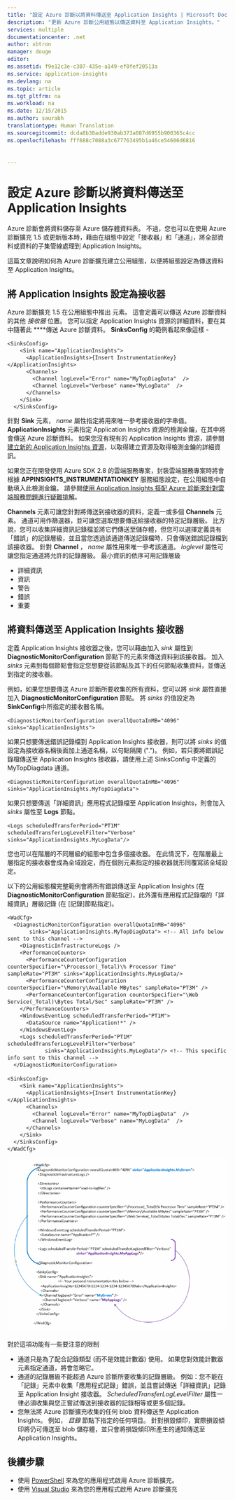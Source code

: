 ```yaml
---
title: "設定 Azure 診斷以將資料傳送至 Application Insights | Microsoft Docs"
description: "更新 Azure 診斷公用組態以傳送資料至 Application Insights。"
services: multiple
documentationcenter: .net
author: sbtron
manager: douge
editor: 
ms.assetid: f9e12c3e-c307-435e-a149-ef0fef20513a
ms.service: application-insights
ms.devlang: na
ms.topic: article
ms.tgt_pltfrm: na
ms.workload: na
ms.date: 12/15/2015
ms.author: saurabh
translationtype: Human Translation
ms.sourcegitcommit: dcda8b30adde930ab373a087d6955b900365c4cc
ms.openlocfilehash: fff688c7088a3c677763495b1a46ce54606d6816


---
```

# <a name="configure-azure-diagnostics-to-send-data-to-application-insights"></a>設定 Azure 診斷以將資料傳送至 Application Insights
Azure 診斷會將資料儲存至 Azure 儲存體資料表。  不過，您也可以在使用 Azure 診斷擴充 1.5 或更新版本時，藉由在組態中設定「接收器」和「通道」，將全部資料或資料的子集管線處理到 Application Insights。

這篇文章說明如何為 Azure 診斷擴充建立公用組態，以便將組態設定為傳送資料至 Application Insights。

## <a name="configuring-application-insights-as-a-sink"></a>將 Application Insights 設定為接收器
Azure 診斷擴充 1.5 在公用組態中推出 **<SinksConfig>** 元素。 這會定義可以傳送 Azure 診斷資料的其他 *接收器* 位置。 您可以指定 Application Insights 資源的詳細資料，要在其中隨著此 **<SinksConfig>**傳送 Azure 診斷資料。
**SinksConfig** 的範例看起來像這樣 -  

    <SinksConfig>
        <Sink name="ApplicationInsights">
          <ApplicationInsights>{Insert InstrumentationKey}</ApplicationInsights>
          <Channels>
            <Channel logLevel="Error" name="MyTopDiagData"  />
            <Channel logLevel="Verbose" name="MyLogData"  />
          </Channels>
        </Sink>
      </SinksConfig>

針對 **Sink** 元素， *name* 屬性指定將用來唯一參考接收器的字串值。
**ApplicationInsights** 元素指定 Application Insights 資源的檢測金鑰，在其中將會傳送 Azure 診斷資料。 如果您沒有現有的 Application Insights 資源，請參閱[建立新的 Application Insights 資源](application-insights/app-insights-create-new-resource.md)，以取得建立資源及取得檢測金鑰的詳細資訊。

如果您正在開發使用 Azure SDK 2.8 的雲端服務專案，封裝雲端服務專案時將會根據 **APPINSIGHTS_INSTRUMENTATIONKEY** 服務組態設定，在公用組態中自動填入此檢測金鑰。 請參閱[使用 Application Insights 搭配 Azure 診斷來針對雲端服務問題進行疑難排解](cloud-services/cloud-services-dotnet-diagnostics-applicationinsights.md)。

**Channels** 元素可讓您針對將傳送到接收器的資料，定義一或多個 **Channels** 元素。 通道可用作篩選器，並可讓您選取想要傳送給接收器的特定記錄層級。 比方說，您可以收集詳細資訊記錄檔並將它們傳送至儲存體，但您可以選擇定義具有「錯誤」的記錄層級，並且當您透過該通道傳送記錄檔時，只會傳送錯誤記錄檔到該接收器。
針對 **Channel** ， *name* 屬性用來唯一參考該通道。
*loglevel* 屬性可讓您指定通道將允許的記錄層級。 最小資訊的依序可用記錄層級

* 詳細資訊
* 資訊
* 警告
* 錯誤
* 重要

## <a name="send-data-to-the-application-insights-sink"></a>將資料傳送至 Application Insights 接收器
定義 Application Insights 接收器之後，您可以藉由加入 *sink* 屬性到 **DiagnosticMonitorConfiguration** 節點下的元素來傳送資料到該接收器。 加入 *sinks* 元素到每個節點會指定您想要從該節點及其下的任何節點收集資料，並傳送到指定的接收器。

例如，如果您想要傳送 Azure 診斷所要收集的所有資料，您可以將 *sink* 屬性直接加入 **DiagnosticMonitorConfiguration** 節點。 將 *sinks* 的值設定為 **SinkConfig**中所指定的接收器名稱。

    <DiagnosticMonitorConfiguration overallQuotaInMB="4096" sinks="ApplicationInsights">

如果只想要傳送錯誤記錄檔到 Application Insights 接收器，則可以將 *sinks* 的值設定為接收器名稱後面加上通道名稱，以句點隔開 (".")。 例如，若只要將錯誤記錄檔傳送至 Application Insights 接收器，請使用上述 SinksConfig 中定義的 MyTopDiagdata 通道。  

    <DiagnosticMonitorConfiguration overallQuotaInMB="4096" sinks="ApplicationInsights.MyTopDiagdata">

如果只想要傳送「詳細資訊」應用程式記錄檔至 Application Insights，則會加入 *sinks* 屬性至 **Logs** 節點。

    <Logs scheduledTransferPeriod="PT1M" scheduledTransferLogLevelFilter="Verbose" sinks="ApplicationInsights.MyLogData"/>

您也可以在階層的不同層級的組態中包含多個接收器。 在此情況下，在階層最上層指定的接收器會成為全域設定，而在個別元素指定的接收器就形同覆寫該全域設定。    

以下的公用組態檔完整範例會將所有錯誤傳送至 Application Insights (在 **DiagnosticMonitorConfiguration** 節點指定)，此外還有應用程式記錄檔的「詳細資訊」層級記錄 (在 [記錄]節點指定)。

    <WadCfg>
      <DiagnosticMonitorConfiguration overallQuotaInMB="4096"
           sinks="ApplicationInsights.MyTopDiagData"> <!-- All info below sent to this channel -->
        <DiagnosticInfrastructureLogs />
        <PerformanceCounters>
          <PerformanceCounterConfiguration counterSpecifier="\Processor(_Total)\% Processor Time" sampleRate="PT3M" sinks="ApplicationInsights.MyLogData/>
          <PerformanceCounterConfiguration counterSpecifier="\Memory\Available MBytes" sampleRate="PT3M" />
          <PerformanceCounterConfiguration counterSpecifier="\Web Service(_Total)\Bytes Total/Sec" sampleRate="PT3M" />
        </PerformanceCounters>
        <WindowsEventLog scheduledTransferPeriod="PT1M">
          <DataSource name="Application!*" />
        </WindowsEventLog>
        <Logs scheduledTransferPeriod="PT1M" scheduledTransferLogLevelFilter="Verbose"
                sinks="ApplicationInsights.MyLogData"/> <!-- This specific info sent to this channel -->
      </DiagnosticMonitorConfiguration>

    <SinksConfig>
        <Sink name="ApplicationInsights">
          <ApplicationInsights>{Insert InstrumentationKey}</ApplicationInsights>
          <Channels>
            <Channel logLevel="Error" name="MyTopDiagData"  />
            <Channel logLevel="Verbose" name="MyLogData"  />
          </Channels>
        </Sink>
      </SinksConfig>
    </WadCfg>

![診斷公用組態](./media/azure-diagnostics-configure-applicationinsights/diagnostics-publicconfig.png)

對於這項功能有一些要注意的限制

* 通道只是為了配合記錄類型 (而不是效能計數器) 使用。 如果您對效能計數器元素指定通道，將會忽略它。
* 通道的記錄層級不能超過 Azure 診斷所要收集的記錄層級。 例如：您不能在「記錄」元素中收集「應用程式記錄」錯誤，並且嘗試傳送「詳細資訊」記錄至 Application Insight 接收器。 *ScheduledTransferLogLevelFilter* 屬性一律必須收集與您正嘗試傳送到接收器的記錄相等或更多個記錄。
* 您無法將 Azure 診斷擴充收集的任何 blob 資料傳送至 Application Insights。 例如， *目錄* 節點下指定的任何項目。 針對損毀傾印，實際損毀傾印將仍可傳送至 blob 儲存體，並只會將損毀傾印所產生的通知傳送至 Application Insights。

## <a name="next-steps"></a>後續步驟
* 使用 [PowerShell](cloud-services/cloud-services-diagnostics-powershell.md) 來為您的應用程式啟用 Azure 診斷擴充。
* 使用 [Visual Studio](vs-azure-tools-diagnostics-for-cloud-services-and-virtual-machines.md) 來為您的應用程式啟用 Azure 診斷擴充



<!--HONumber=Dec16_HO2-->


